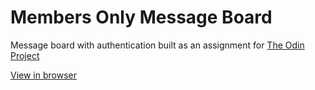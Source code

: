 # Members Only Message Board
Message board with authentication built as an assignment for [The Odin Project](https://www.theodinproject.com/)  

[View in browser](https://cryptic-earth-60552.herokuapp.com/)
